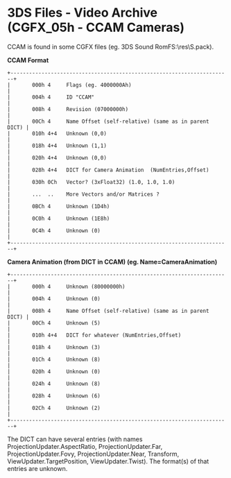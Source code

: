 # 3DS Files - Video Archive (CGFX_05h - CCAM Cameras)


CCAM is found in some CGFX files (eg. 3DS Sound RomFS:\\res\\S.pack).

**CCAM Format**

```
+-----------------------------------------------------------------------+
|       000h 4     Flags (eg. 4000000Ah)                                |
|       004h 4     ID "CCAM"                                            |
|       008h 4     Revision (07000000h)                                 |
|       00Ch 4     Name Offset (self-relative) (same as in parent DICT) |
|       010h 4+4   Unknown (0,0)                                        |
|       018h 4+4   Unknown (1,1)                                        |
|       020h 4+4   Unknown (0,0)                                        |
|       028h 4+4   DICT for Camera Animation  (NumEntries,Offset)       |
|       030h 0Ch   Vector? (3xFloat32) (1.0, 1.0, 1.0)                  |
|       ...  ..    More Vectors and/or Matrices ?                       |
|       0BCh 4     Unknown (1D4h)                                       |
|       0C0h 4     Unknown (1E8h)                                       |
|       0C4h 4     Unknown (0)                                          |
+-----------------------------------------------------------------------+
```


**Camera Animation (from DICT in CCAM) (eg. Name=CameraAnimation)**

```
+-----------------------------------------------------------------------+
|       000h 4     Unknown (80000000h)                                  |
|       004h 4     Unknown (0)                                          |
|       008h 4     Name Offset (self-relative) (same as in parent DICT) |
|       00Ch 4     Unknown (5)                                          |
|       010h 4+4   DICT for whatever (NumEntries,Offset)                |
|       018h 4     Unknown (3)                                          |
|       01Ch 4     Unknown (8)                                          |
|       020h 4     Unknown (0)                                          |
|       024h 4     Unknown (8)                                          |
|       028h 4     Unknown (6)                                          |
|       02Ch 4     Unknown (2)                                          |
+-----------------------------------------------------------------------+
```

The DICT can have several entries (with names
ProjectionUpdater.AspectRatio, ProjectionUpdater.Far,
ProjectionUpdater.Fovy, ProjectionUpdater.Near, Transform,
ViewUpdater.TargetPosition, ViewUpdater.Twist). The format(s) of that
entries are unknown.




